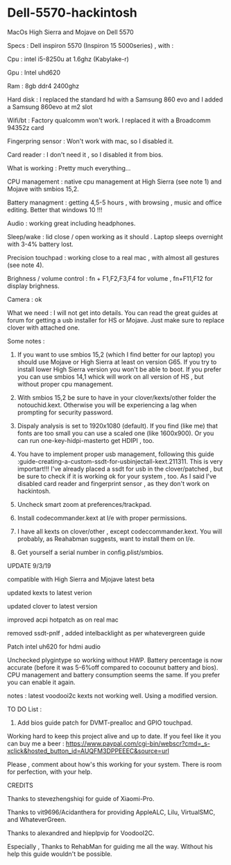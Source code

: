 # Dell-5570-hackintosh
MacOs High Sierra and Mojave on Dell 5570



Specs : Dell inspiron 5570 (Inspiron 15 5000series) , with :

Cpu : intel i5-8250u at 1.6ghz (Kabylake-r)

Gpu : Intel uhd620

Ram : 8gb ddr4 2400ghz

Hard disk : I replaced the standard hd with a Samsung 860 evo and I added a Samsung 860evo at m2 slot

Wifi/bt : Factory qualcomm won't work. I replaced it with a Broadcomm 94352z card

Fingerpring sensor : Won't work with mac, so I disabled it.

Card reader : I don't need it , so I disabled it from bios.



What is working : Pretty much everything...

CPU management : native cpu management at High Sierra (see note 1) and Mojave with smbios 15,2.

Battery managment : getting 4,5-5 hours , with browsing , music and office editing. Better that windows 10 !!!

Audio : working great including headphones.

Sleep/wake : lid close / open working as it should . Laptop sleeps overnight with 3-4% battery lost.

Precision touchpad : working close to a real mac , with almost all gestures (see note 4).

Brighness / volume control : fn + F1,F2,F3,F4 for volume , fn+F11,F12 for display brighness.

Camera : ok



What we need :
I will not get into details. You can read the great guides at forum for getting a usb installer for HS or Mojave. Just make sure to replace clover with attached one.


Some notes :

1) If you want to use smbios 15,2 (which I find better for our laptop) you should use Mojave or High Sierra at least on version G65. If you try to install lower High Sierra version you won't be able to boot. If you prefer you can use smbios 14,1 whick will work on all version of HS , but without proper cpu management.

2) With smbios 15,2 be sure to have in your clover/kexts/other folder the notouchid.kext. Otherwise you will be experiencing a lag when prompting for security password.

3) Dispaly analysis is set to 1920x1080 (default). If you find (like me) that fonts are too small you can use a scaled one (like 1600x900). Or you can run one-key-hidpi-masterto get HDIPI , too.

3) You have to implement proper usb management, following this guide :guide-creating-a-custom-ssdt-for-usbinjectall-kext.211311. This is very importart!!! I've already placed a ssdt for usb in the clover/patched , but be sure to check if it is working ok for your system , too. As I said I've disabled card reader and fingerprint sensor , as they don't work on hackintosh.

4) Uncheck smart zoom at preferences/trackpad.

5) Install codecommander.kext at l/e with proper permissions.

6) I have all kexts on clover/other , except codeccommander.kext. You will probably, as Reahabman suggests, want to install them on l/e.

7) Get yourself a serial number in config.plist/smbios.




UPDATE 9/3/19

compatible with High Sierra and Mjojave latest beta

updated kexts to latest verion

updated clover to latest version

improved acpi hotpatch as on real mac

removed ssdt-pnlf , added intelbacklight as per whatevergreen guide

Patch intel uh620 for hdmi audio

Unchecked plygintype so working without HWP. Battery percentage is now accurate (before it was 5-6%off compared to cocounut battery and bios). CPU management and battery consumption seems the same. If you prefer you can enable it again.


notes :
latest voodooi2c kexts not working well. Using a modified version.



TO DO List :


1) Add bios guide patch for DVMT-prealloc and GPIO touchpad.



Working hard to keep this project alive and up to date. If you feel like it you can buy me a beer :
https://www.paypal.com/cgi-bin/webscr?cmd=_s-xclick&hosted_button_id=AUQFM3DPPEEEC&source=url


Please , comment about how's this working for your system. There is room for perfection, with your help.



CREDITS

Thanks to stevezhengshiqi  for guide of Xiaomi-Pro.

Thanks to vit9696/Acidanthera for providing AppleALC, Lilu,  VirtualSMC, and WhateverGreen.

Thanks to alexandred and hieplpvip for VoodooI2C.

Especially , 
Thanks to RehabMan for guiding me all the way. Without his help this guide wouldn't be possible.



